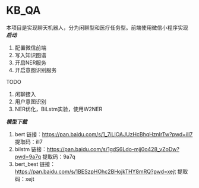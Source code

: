 # KB_QA
本项目是实现聊天机器人，分为闲聊型和医疗任务型。前端使用微信小程序实现
***启动***
1. 配置微信前端
2. 写入知识图谱
3. 开启NER服务
4. 开启意图识别服务

TODO
1. 闲聊接入
2. 用户意图识别
3. NER优化，BiLstm实验，使用W2NER


***模型下载***
1. bert
链接：https://pan.baidu.com/s/1_7iLlOAJUzHcBhqHznIrTw?pwd=ill7 
提取码：ill7
2. bilstm
链接：https://pan.baidu.com/s/1gdS6Ldo-mjj0o428_vZoDw?pwd=9a7q 
提取码：9a7q
3. bert_best
链接：https://pan.baidu.com/s/1BESzpHOhc2BHojkTHY8mRQ?pwd=xejt 
提取码：xejt
